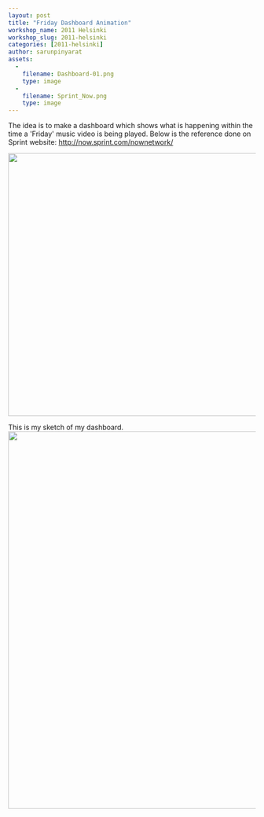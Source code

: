 ```yaml
---
layout: post
title: "Friday Dashboard Animation"
workshop_name: 2011 Helsinki
workshop_slug: 2011-helsinki
categories: [2011-helsinki]
author: sarunpinyarat 
assets:
  -
    filename: Dashboard-01.png
    type: image
  -
    filename: Sprint_Now.png
    type: image
---
```

The idea is to make a dashboard which shows what is happening within the time a 'Friday' music video is being played. Below is the reference done on Sprint website:
<a href="http://now.sprint.com/nownetwork/" target="_blank"> http://now.sprint.com/nownetwork/</a>

<a rel="attachment wp-att-393" href="http://workshops.nodebox.net/2011-2/friday-dashboard-animation/sprint_now/"><img class="aligncenter size-full wp-image-393" src="http://workshops.nodebox.net/2011-2/wp-content/uploads/2011/05/Sprint_Now.png" alt="" width="1024" height="535" /></a>

This is my sketch of my dashboard.
<a rel="attachment wp-att-392" href="http://workshops.nodebox.net/2011-2/friday-dashboard-animation/dashboard-01/"><img class="aligncenter size-full wp-image-392" src="http://workshops.nodebox.net/2011-2/wp-content/uploads/2011/05/Dashboard-01.png" alt="" width="1024" height="768" /></a>
